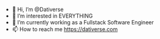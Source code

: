 - 👋 Hi, I’m @Dativerse
- 👀 I’m interested in EVERYTHING
- 🌱 I’m currently working as a Fullstack Software Engineer
- 📫 How to reach me https://dativerse.com

<!---
Dativerse/Dativerse is a ✨ special ✨ repository because its `README.md` (this file) appears on your GitHub profile.
You can click the Preview link to take a look at your changes.
--->
